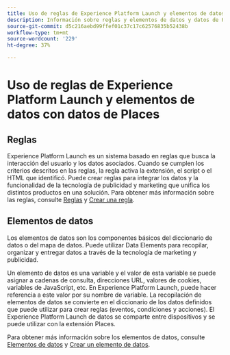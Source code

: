 ```yaml
---
title: Uso de reglas de Experience Platform Launch y elementos de datos con datos de Places.
description: Información sobre reglas y elementos de datos y datos de Places.
source-git-commit: d5c216aebd99ffef01c37c17c62576835b52438b
workflow-type: tm+mt
source-wordcount: '229'
ht-degree: 37%

---
```



# Uso de reglas de Experience Platform Launch y elementos de datos con datos de Places

## Reglas

Experience Platform Launch es un sistema basado en reglas que busca la interacción del usuario y los datos asociados. Cuando se cumplen los criterios descritos en las reglas, la regla activa la extensión, el script o el HTML que identificó. Puede crear reglas para integrar los datos y la funcionalidad de la tecnología de publicidad y marketing que unifica los distintos productos en una solución. Para obtener más información sobre las reglas, consulte [Reglas](https://experienceleague.adobe.com/docs/experience-platform/tags/ui/rules.html?lang=es) y [Crear una regla](https://experienceleague.adobe.com/docs/experience-platform/tags/ui/rules.html#create-a-rule).

## Elementos de datos

Los elementos de datos son los componentes básicos del diccionario de datos o del mapa de datos. Puede utilizar Data Elements para recopilar, organizar y entregar datos a través de la tecnología de marketing y publicidad.

Un elemento de datos es una variable y el valor de esta variable se puede asignar a cadenas de consulta, direcciones URL, valores de cookies, variables de JavaScript, etc. En Experience Platform Launch, puede hacer referencia a este valor por su nombre de variable. La recopilación de elementos de datos se convierte en el diccionario de los datos definidos que puede utilizar para crear reglas (eventos, condiciones y acciones). El Experience Platform Launch de datos se comparte entre dispositivos y se puede utilizar con la extensión Places.

Para obtener más información sobre los elementos de datos, consulte [Elementos de datos](https://experienceleague.adobe.com/docs/experience-platform/tags/ui/data-elements.html) y [Crear un elemento de datos](https://experienceleague.adobe.com/docs/experience-platform/tags/ui/data-elements.html#create-a-data-element).

